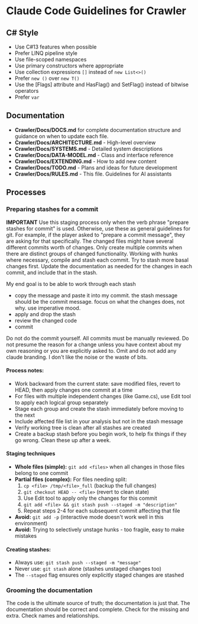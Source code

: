 ﻿---
apply: always
---

# Claude Code Guidelines for Crawler
              
## C# Style

- Use C#13 features when possible
- Prefer LINQ pipeline style
- Use file-scoped namespaces
- Use primary constructors where appropriate
- Use collection expressions `[]` instead of `new List<>()`
- Prefer `new ()` over `new T()`
- Use the [Flags] attribute and HasFlag() and SetFlag() instead of bitwise operators
- Prefer `var`

## Documentation

* **Crawler/Docs/DOCS.md** for complete documentation structure and guidance on when to update each file.
* **Crawler/Docs/ARCHITECTURE.md** - High-level overview
* **Crawler/Docs/SYSTEMS.md** - Detailed system descriptions
* **Crawler/Docs/DATA-MODEL.md** - Class and interface reference
* **Crawler/Docs/EXTENDING.md** - How to add new content
* **Crawler/Docs/TODO.md** - Plans and ideas for future development
* **Crawler/Docs/RULES.md** - This file. Guidelines for AI assistants 

## Processes

### Preparing stashes for a commit 
**IMPORTANT** Use this staging process only when the verb phrase "prepare stashes for commit" is used.
Otherwise, use these as general guidelines for git. For example, if the player asked to "prepare a commit message",
they are asking for that specifically. 
The changed files might have several different commits worth of changes. 
Only create multiple commits when there are distinct groups of changed functionality.
Working with hunks where necessary, compile and stash each commit.
Try to stash more basal changes first.
Update the documentation as needed for the changes in each commit, and include that in the stash.

My end goal is to be able to work through each stash
* copy the message and paste it into my commit. the stash message should be the commit message. focus on
  what the changes does, not why. use imperative mood.
* apply and drop the stash
* review the changed code
* commit

Do not do the commit yourself. All commits must be manually reviewed.
Do not presume the reason for a change unless you have context about my own reasoning or you are explicitly asked to.
Omit and do not add any claude branding. I don't like the noise or the waste of bits.

#### Process notes:
- Work backward from the current state: save modified files, revert to HEAD, then apply changes one commit at a time
- For files with multiple independent changes (like Game.cs), use Edit tool to apply each logical group separately
- Stage each group and create the stash immediately before moving to the next
- Include affected file list in your analysis but not in the stash message
- Verify working tree is clean after all stashes are created
- Create a backup stash before you begin work, to help fix things if they go wrong. Clean these up after a week. 
  
#### Staging techniques
- **Whole files (simple):** `git add <files>` when all changes in those files belong to one commit
- **Partial files (complex):** For files needing split:
    1. `cp <file> /tmp/<file>_full` (backup the full changes)
    2. `git checkout HEAD -- <file>` (revert to clean state)
    3. Use Edit tool to apply only the changes for this commit
    4. `git add <file> && git stash push --staged -m "description"`
    5. Repeat steps 2-4 for each subsequent commit affecting that file
- **Avoid:** `git add -p` (interactive mode doesn't work well in this environment)
- **Avoid:** Trying to selectively unstage hunks - too fragile, easy to make mistakes

#### Creating stashes:
- Always use: `git stash push --staged -m "message"`
- Never use: `git stash` alone (stashes unstaged changes too)
- The `--staged` flag ensures only explicitly staged changes are stashed

### Grooming the documentation
The code is the ultimate source of truth; the documentation is just that.
The documentation should be correct and complete. Check for the missing and extra. Check names and relationships.
